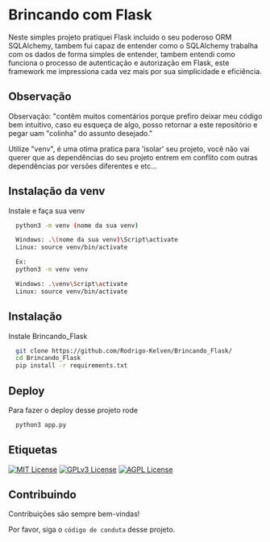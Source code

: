 
# Brincando com Flask

Neste simples projeto pratiquei Flask incluido o seu poderoso ORM SQLAlchemy, tambem fui capaz de entender como o SQLAlchemy trabalha com os dados de forma simples de entender, tambem entendi como funciona o processo de autenticação e autorização em Flask, este framework me impressiona cada vez mais por sua simplicidade e eficiência.

## Observação
Observação: "contêm muitos comentários porque prefiro deixar meu código bem intuitivo, caso eu esqueça de algo, posso retornar a este repositório e pegar uam "colinha" do assunto desejado."

Utilize "venv", é uma otima pratica para 'isolar' seu projeto, você não vai querer que as dependências do seu projeto entrem em conflito com outras dependências por versões diferentes e etc...


## Instalação da venv

Instale e faça sua  venv

```bash
  python3 -m venv (nome da sua venv)

  Windows: .\(nome da sua venv)\Script\activate
  Linux: source venv/bin/activate

  Ex:
  python3 -m venv venv

  Windows: .\venv\Script\activate
  Linux: source venv/bin/activate
```
    

## Instalação

Instale Brincando_Flask

```bash
  git clone https://github.com/Rodrigo-Kelven/Brincando_Flask/
  cd Brincando_Flask
  pip install -r requirements.txt
```

## Deploy

Para fazer o deploy desse projeto rode

```bash
  python3 app.py
```


## Etiquetas

[![MIT License](https://img.shields.io/badge/License-MIT-green.svg)](https://choosealicense.com/licenses/mit/)
[![GPLv3 License](https://img.shields.io/badge/License-GPL%20v3-yellow.svg)](https://opensource.org/licenses/)
[![AGPL License](https://img.shields.io/badge/license-AGPL-blue.svg)](http://www.gnu.org/licenses/agpl-3.0)


## Contribuindo

Contribuições são sempre bem-vindas!

Por favor, siga o `código de conduta` desse projeto.
